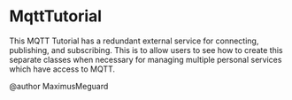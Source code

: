 # MqttTutorial
This MQTT Tutorial has a redundant external service for connecting, publishing, and subscribing. This is to allow users to see how to create this separate classes when necessary for managing multiple personal services which have access to MQTT.

@author MaximusMeguard
